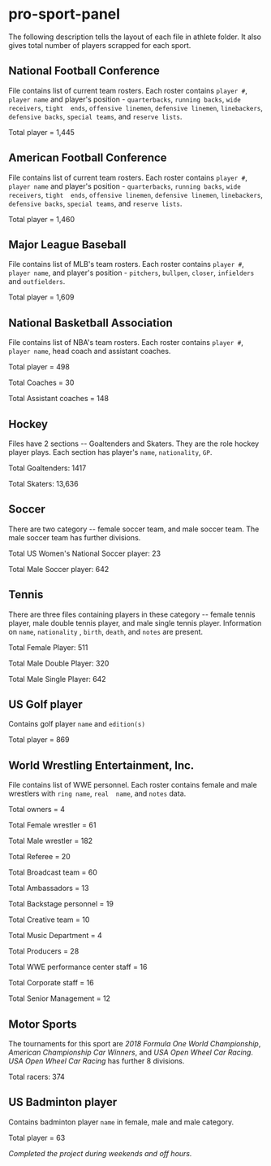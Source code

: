 # pro-sport-panel
The following description tells the layout of each file in athlete folder. It also gives total number of players scrapped for each sport.

##  National Football Conference
File contains  list of current team rosters. Each roster contains `player #`, `player name` and  player's position - `quarterbacks`, `running backs`, `wide receivers`, `tight  ends`, `offensive linemen`, `defensive linemen`, `linebackers`, `defensive backs`, `special teams`, and `reserve lists`.

Total player = 1,445

## American Football Conference
File contains  list of current team rosters. Each roster contains `player #`, `player name` and  player's position - `quarterbacks`, `running backs`, `wide receivers`, `tight  ends`, `offensive linemen`, `defensive linemen`, `linebackers`, `defensive backs`, `special teams`, and `reserve lists`.

Total player = 1,460

## Major League Baseball
File contains list of MLB's team rosters. Each roster contains `player #`, `player name`, and player's position -  `pitchers`, `bullpen`, `closer`, `infielders` and `outfielders`.

Total player = 1,609

## National Basketball Association
File contains list of NBA's team rosters. Each roster contains `player #`, `player name`, head coach and assistant coaches.  

Total player = 498

Total Coaches = 30

Total Assistant coaches = 148

## Hockey
Files have 2 sections -- Goaltenders and Skaters. They are the role hockey player plays. Each section has player's `name`, `nationality`, `GP`.

Total Goaltenders: 1417

Total Skaters: 13,636

## Soccer
There are two category  -- female soccer team, and male soccer  team. The male soccer team has further divisions.  

Total US Women's National Soccer player: 23

Total Male Soccer player: 642

## Tennis
There are three files containing players in these category --  female tennis player, male double tennis player, and male single tennis player. Information on `name`,  `nationality` , `birth`, `death`, and `notes` are present. 

Total Female Player: 511

Total Male Double Player: 320

Total Male Single Player: 642


## US  Golf player
Contains golf player `name` and `edition(s)`

Total player = 869


## World  Wrestling Entertainment, Inc.
File contains list of WWE personnel. Each roster contains female and male wrestlers with `ring name`, `real  name`, and `notes` data. 

Total owners = 4

Total Female wrestler = 61

Total Male wrestler = 182

Total Referee = 20

Total Broadcast team = 60

Total Ambassadors = 13

Total Backstage personnel = 19

Total Creative team = 10

Total Music Department = 4

Total Producers = 28

Total  WWE performance center staff  = 16

Total Corporate  staff = 16

Total  Senior  Management = 12


## Motor Sports
The tournaments for this sport are <i>2018 Formula One World Championship</i>, <i>American Championship Car Winners</i>, and <i>USA Open Wheel  Car Racing</i>. <i>USA Open Wheel Car Racing</i> has further 8 divisions. 

Total racers: 374

## US Badminton player
Contains badminton player `name` in female, male and male category.

Total player = 63



<i>Completed the project during  weekends  and off hours. </i>
